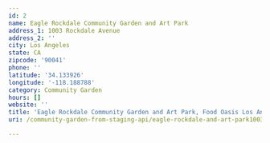 ```yaml
---
id: 2
name: Eagle Rockdale Community Garden and Art Park
address_1: 1003 Rockdale Avenue
address_2: ''
city: Los Angeles
state: CA
zipcode: '90041'
phone: ''
latitude: '34.133926'
longitude: '-118.188788'
category: Community Garden
hours: []
website: ''
title: 'Eagle Rockdale Community Garden and Art Park, Food Oasis Los Angeles'
uri: /community-garden-from-staging-api/eagle-rockdale-and-art-park1003/

---
```

